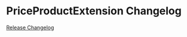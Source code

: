 # PriceProductExtension Changelog

[Release Changelog](https://github.com/spryker/price-product-extension/releases)
